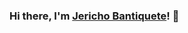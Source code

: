### Hi there, I'm [Jericho Bantiquete](https://jerichobantiquete.netlify.app/)! 👋

<!-- [![Spotify](https://novatorem-hazel-psi.vercel.app/api/spotify?background_color=0D1117&border_color=f2f2f2)](https://open.spotify.com/user/bwbn9zmf30zbwy254iksud8lc) -->
